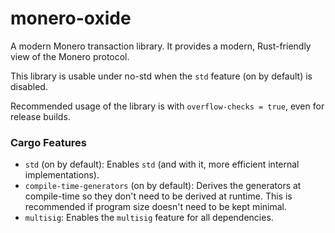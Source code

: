 # monero-oxide

A modern Monero transaction library. It provides a modern, Rust-friendly view of
the Monero protocol.

This library is usable under no-std when the `std` feature (on by default) is
disabled.

Recommended usage of the library is with `overflow-checks = true`, even for
release builds.

### Cargo Features

- `std` (on by default): Enables `std` (and with it, more efficient internal
  implementations).
- `compile-time-generators` (on by default): Derives the generators at
  compile-time so they don't need to be derived at runtime. This is recommended
  if program size doesn't need to be kept minimal.
- `multisig`: Enables the `multisig` feature for all dependencies.
